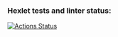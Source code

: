 ### Hexlet tests and linter status:
[![Actions Status](https://github.com/Marria22/qa-engineer-project-85/workflows/hexlet-check/badge.svg)](https://github.com/Marria22/qa-engineer-project-85/actions)